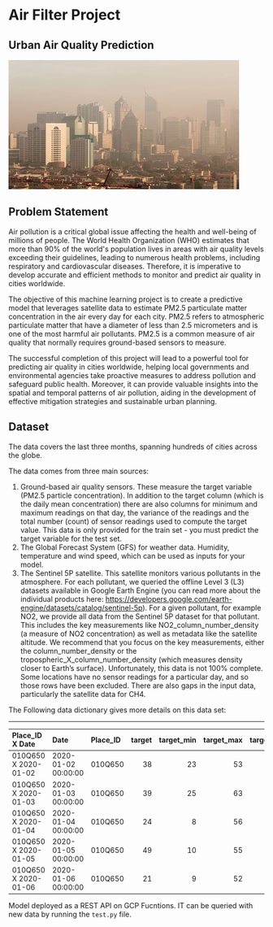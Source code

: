 # Air Filter Project


## Urban Air Quality Prediction

![Architecture](./images/air_quality-01.jpg)

## Problem Statement

Air pollution is a critical global issue affecting the health and well-being of millions of people. The World Health Organization (WHO) estimates that more than 90% of the world's population lives in areas with air quality levels exceeding their guidelines, leading to numerous health problems, including respiratory and cardiovascular diseases. Therefore, it is imperative to develop accurate and efficient methods to monitor and predict air quality in cities worldwide.

The objective of this machine learning project is to create a predictive model that leverages satellite data to estimate PM2.5 particulate matter concentration in the air every day for each city. PM2.5 refers to atmospheric particulate matter that have a diameter of less than 2.5 micrometers and is one of the most harmful air pollutants. PM2.5 is a common measure of air quality that normally requires ground-based sensors to measure.

The successful completion of this project will lead to a powerful tool for predicting air quality in cities worldwide, helping local governments and environmental agencies take proactive measures to address pollution and safeguard public health. Moreover, it can provide valuable insights into the spatial and temporal patterns of air pollution, aiding in the development of effective mitigation strategies and sustainable urban planning.

## Dataset

The data covers the last three months, spanning hundreds of cities across the globe.

The data comes from three main sources:

1. Ground-based air quality sensors. These measure the target variable (PM2.5 particle concentration). In addition to the target column (which is the daily mean concentration) there are also columns for minimum and maximum readings on that day, the variance of the readings and the total number (count) of sensor readings used to compute the target value. This data is only provided for the train set - you must predict the target variable for the test set.
2. The Global Forecast System (GFS) for weather data. Humidity, temperature and wind speed, which can be used as inputs for your model.
3. The Sentinel 5P satellite. This satellite monitors various pollutants in the atmosphere. For each pollutant, we queried the offline Level 3 (L3) datasets available in Google Earth Engine (you can read more about the individual products here: https://developers.google.com/earth-engine/datasets/catalog/sentinel-5p). For a given pollutant, for example NO2, we provide all data from the Sentinel 5P dataset for that pollutant. This includes the key measurements like NO2_column_number_density (a measure of NO2 concentration) as well as metadata like the satellite altitude. We recommend that you focus on the key measurements, either the column_number_density or the tropospheric_X_column_number_density (which measures density closer to Earth’s surface).
Unfortunately, this data is not 100% complete. Some locations have no sensor readings for a particular day, and so those rows have been excluded. There are also gaps in the input data, particularly the satellite data for CH4.

The Following data dictionary gives more details on this data set:

---

| Place_ID X Date      | Date                | Place_ID   |   target |   target_min |   target_max |   target_variance |   target_count |   precipitable_water_entire_atmosphere |   relative_humidity_2m_above_ground |   specific_humidity_2m_above_ground |   temperature_2m_above_ground |   u_component_of_wind_10m_above_ground |   v_component_of_wind_10m_above_ground |   L3_NO2_NO2_column_number_density |   L3_NO2_NO2_slant_column_number_density |   L3_NO2_absorbing_aerosol_index |   L3_NO2_cloud_fraction |   L3_NO2_sensor_altitude |   L3_NO2_sensor_azimuth_angle |   L3_NO2_sensor_zenith_angle |   L3_NO2_solar_azimuth_angle |   L3_NO2_solar_zenith_angle |   L3_NO2_stratospheric_NO2_column_number_density |   L3_NO2_tropopause_pressure |   L3_NO2_tropospheric_NO2_column_number_density |   L3_O3_O3_column_number_density |   L3_O3_O3_effective_temperature |   L3_O3_cloud_fraction |   L3_O3_sensor_azimuth_angle |   L3_O3_sensor_zenith_angle |   L3_O3_solar_azimuth_angle |   L3_O3_solar_zenith_angle |   L3_CO_CO_column_number_density |   L3_CO_H2O_column_number_density |   L3_CO_cloud_height |   L3_CO_sensor_altitude |   L3_CO_sensor_azimuth_angle |   L3_CO_sensor_zenith_angle |   L3_CO_solar_azimuth_angle |   L3_CO_solar_zenith_angle |   L3_HCHO_HCHO_slant_column_number_density |   L3_HCHO_cloud_fraction |   L3_HCHO_sensor_azimuth_angle |   L3_HCHO_sensor_zenith_angle |   L3_HCHO_solar_azimuth_angle |   L3_HCHO_solar_zenith_angle |   L3_HCHO_tropospheric_HCHO_column_number_density |   L3_HCHO_tropospheric_HCHO_column_number_density_amf |   L3_CLOUD_cloud_base_height |   L3_CLOUD_cloud_base_pressure |   L3_CLOUD_cloud_fraction |   L3_CLOUD_cloud_optical_depth |   L3_CLOUD_cloud_top_height |   L3_CLOUD_cloud_top_pressure |   L3_CLOUD_sensor_azimuth_angle |   L3_CLOUD_sensor_zenith_angle |   L3_CLOUD_solar_azimuth_angle |   L3_CLOUD_solar_zenith_angle |   L3_CLOUD_surface_albedo |   L3_AER_AI_absorbing_aerosol_index |   L3_AER_AI_sensor_altitude |   L3_AER_AI_sensor_azimuth_angle |   L3_AER_AI_sensor_zenith_angle |   L3_AER_AI_solar_azimuth_angle |   L3_AER_AI_solar_zenith_angle |   L3_SO2_SO2_column_number_density |   L3_SO2_SO2_column_number_density_amf |   L3_SO2_SO2_slant_column_number_density |   L3_SO2_absorbing_aerosol_index |   L3_SO2_cloud_fraction |   L3_SO2_sensor_azimuth_angle |   L3_SO2_sensor_zenith_angle |   L3_SO2_solar_azimuth_angle |   L3_SO2_solar_zenith_angle |   L3_CH4_CH4_column_volume_mixing_ratio_dry_air |   L3_CH4_aerosol_height |   L3_CH4_aerosol_optical_depth |   L3_CH4_sensor_azimuth_angle |   L3_CH4_sensor_zenith_angle |   L3_CH4_solar_azimuth_angle |   L3_CH4_solar_zenith_angle |
|:---------------------|:--------------------|:-----------|---------:|-------------:|-------------:|------------------:|---------------:|---------------------------------------:|------------------------------------:|------------------------------------:|------------------------------:|---------------------------------------:|---------------------------------------:|-----------------------------------:|-----------------------------------------:|---------------------------------:|------------------------:|-------------------------:|------------------------------:|-----------------------------:|-----------------------------:|----------------------------:|-------------------------------------------------:|-----------------------------:|------------------------------------------------:|---------------------------------:|---------------------------------:|-----------------------:|-----------------------------:|----------------------------:|----------------------------:|---------------------------:|---------------------------------:|----------------------------------:|---------------------:|------------------------:|-----------------------------:|----------------------------:|----------------------------:|---------------------------:|-------------------------------------------:|-------------------------:|-------------------------------:|------------------------------:|------------------------------:|-----------------------------:|--------------------------------------------------:|------------------------------------------------------:|-----------------------------:|-------------------------------:|--------------------------:|-------------------------------:|----------------------------:|------------------------------:|--------------------------------:|-------------------------------:|-------------------------------:|------------------------------:|--------------------------:|------------------------------------:|----------------------------:|---------------------------------:|--------------------------------:|--------------------------------:|-------------------------------:|-----------------------------------:|---------------------------------------:|-----------------------------------------:|---------------------------------:|------------------------:|------------------------------:|-----------------------------:|-----------------------------:|----------------------------:|------------------------------------------------:|------------------------:|-------------------------------:|------------------------------:|-----------------------------:|-----------------------------:|----------------------------:|
| 010Q650 X 2020-01-02 | 2020-01-02 00:00:00 | 010Q650    |       38 |           23 |           53 |            769.5  |             92 |                               11       |                                60.2 |                             0.00804 |                       18.5168 |                                1.99638 |                               -1.22739 |                        7.38304e-05 |                              0.00015582  |                        -1.23133  |               0.0065068 |                   840210 |                       76.5375 |                    38.6343   |                     -61.7367 |                     22.3582 |                                      5.67927e-05 |                      6156.07 |                                     1.70377e-05 |                         0.119095 |                          234.151 |              0         |                      76.5364 |                   38.593    |                    -61.7526 |                    22.3637 |                        0.0210803 |                           883.332 |             267.017  |                  840138 |                      74.5434 |                    38.6225  |                    -61.789  |                    22.3791 |                               -1.04126e-05 |                0         |                        76.5364 |                     38.593    |                      -61.7526 |                      22.3637 |                                       6.3888e-05  |                                              0.566828 |                       38     |                           38   |                 0         |                       38       |                      38     |                          38   |                         76.5364 |                      38.593    |                       -61.7526 |                       22.3637 |                 38        |                           -1.23133  |                      840210 |                          76.5375 |                       38.6343   |                        -61.7367 |                        22.3582 |                       -0.000126854 |                               0.312521 |                             -4.04658e-05 |                        -1.86148  |               0         |                       76.5364 |                    38.593    |                     -61.7526 |                     22.3637 |                                         1793.79 |                 3227.86 |                      0.010579  |                        74.481 |                      37.5015 |                     -62.1426 |                     22.5451 |
| 010Q650 X 2020-01-03 | 2020-01-03 00:00:00 | 010Q650    |       39 |           25 |           63 |           1319.85 |             91 |                               14.6     |                                48.8 |                             0.00839 |                       22.5465 |                                3.33043 |                               -1.18811 |                        7.60326e-05 |                              0.000196866 |                        -1.08255  |               0.01836   |                   840773 |                      -14.708  |                    59.6249   |                     -67.6935 |                     28.6148 |                                      5.46511e-05 |                      6156.07 |                                     2.13815e-05 |                         0.115179 |                          233.314 |              0.0594329 |                     -14.708  |                   59.6249   |                    -67.6935 |                    28.6148 |                        0.0220167 |                          1148.99  |              61.2167 |                  841117 |                     -57.0152 |                    61.4026  |                    -74.4576 |                    33.0895 |                                0.000114448 |                0.0594329 |                       -14.708  |                     59.6249   |                      -67.6935 |                      28.6148 |                                       0.000170987 |                                              0.858446 |                      175.02  |                        99354.2 |                 0.0593581 |                        5.95854 |                     175.072 |                       99353.7 |                        -14.708  |                      59.6249   |                       -67.6935 |                       28.6148 |                  0.315403 |                           -1.08255  |                      840773 |                         -14.708  |                       59.6249   |                        -67.6935 |                        28.6148 |                        0.000150296 |                               0.433957 |                              5.0211e-05  |                        -1.45261  |               0.0594329 |                      -14.708  |                    59.6249   |                     -67.6935 |                     28.6148 |                                         1789.96 |                 3384.23 |                      0.0151044 |                        75.63  |                      55.6575 |                     -53.8681 |                     19.2937 |
| 010Q650 X 2020-01-04 | 2020-01-04 00:00:00 | 010Q650    |       24 |            8 |           56 |           1181.96 |             96 |                               16.4     |                                33.4 |                             0.0075  |                       27.031  |                                5.06573 |                                3.50056 |                        6.66078e-05 |                              0.000170418 |                        -1.00124  |               0.0159039 |                   841411 |                     -105.201  |                    49.8397   |                     -78.3427 |                     34.297  |                                      5.91257e-05 |                      7311.87 |                                     7.48202e-06 |                         0.115876 |                          232.233 |              0.082063  |                    -105.201  |                   49.8397   |                    -78.3427 |                    34.297  |                        0.0206767 |                          1109.35  |             134.7    |                  841320 |                    -103.494  |                    49.9246  |                    -78.3551 |                    34.3089 |                                2.68109e-05 |                0.082063  |                      -105.201  |                     49.8397   |                      -78.3427 |                      34.297  |                                       0.0001239   |                                              0.910536 |                      275.904 |                        98118.9 |                 0.0822465 |                        5.75576 |                     508.978 |                       95671.4 |                       -105.201  |                      49.8397   |                       -78.3427 |                       34.297  |                  0.307463 |                           -1.00124  |                      841411 |                        -105.201  |                       49.8397   |                        -78.3427 |                        34.297  |                        0.000150096 |                               0.356925 |                              5.29488e-05 |                        -1.57295  |               0.082063  |                     -105.201  |                    49.8397   |                     -78.3427 |                     34.297  |                                           32    |                   32    |                     32         |                        32     |                      32      |                      32      |                     32      |
| 010Q650 X 2020-01-05 | 2020-01-05 00:00:00 | 010Q650    |       49 |           10 |           55 |           1113.67 |             96 |                                6.91195 |                                21.3 |                             0.00391 |                       23.9719 |                                3.004   |                                1.09947 |                        8.25818e-05 |                              0.000174859 |                        -0.777019 |               0.0557655 |                   841103 |                     -104.334  |                    29.181    |                     -73.8966 |                     30.5454 |                                      5.95394e-05 |                     11205.4  |                                     2.30247e-05 |                         0.141557 |                          230.936 |              0.121261  |                    -104.334  |                   29.1813   |                    -73.8966 |                    30.5454 |                        0.0212071 |                          1061.57  |             474.821  |                  841036 |                    -101.956  |                    29.215   |                    -73.9146 |                    30.5445 |                                2.34869e-05 |                0.121261  |                      -104.334  |                     29.1813   |                      -73.8966 |                      30.5454 |                                       8.07577e-05 |                                              1.13257  |                      383.692 |                        97258.5 |                 0.121555  |                        6.24689 |                     495.38  |                       96232.5 |                       -104.334  |                      29.1813   |                       -73.8966 |                       30.5454 |                  0.279637 |                           -0.777023 |                      841103 |                        -104.334  |                       29.181    |                        -73.8966 |                        30.5454 |                        0.000227213 |                               0.584522 |                              0.000109705 |                        -1.23932  |               0.121261  |                     -104.334  |                    29.1813   |                     -73.8966 |                     30.5454 |                                           32.5  |                   32.5  |                     32.5       |                        32.5   |                      32.5    |                      32.5    |                     32.5    |
| 010Q650 X 2020-01-06 | 2020-01-06 00:00:00 | 010Q650    |       21 |            9 |           52 |           1164.82 |             95 |                               13.9     |                                44.7 |                             0.00535 |                       16.8163 |                                2.62179 |                                2.67056 |                        7.03848e-05 |                              0.000141551 |                         0.366323 |               0.0285296 |                   840763 |                       58.8502 |                     0.797294 |                     -68.6125 |                     26.8997 |                                      6.16401e-05 |                     11205.4  |                                     8.74477e-06 |                         0.126369 |                          232.499 |              0.0379194 |                      58.8502 |                    0.797294 |                    -68.6125 |                    26.8997 |                        0.0377656 |                          1044.25  |             926.926  |                  840710 |                      15.4996 |                     1.38908 |                    -68.6229 |                    26.9062 |                                3.72496e-05 |                0.0379194 |                        58.8502 |                      0.797294 |                      -68.6125 |                      26.8997 |                                       0.000140219 |                                              0.649359 |                     4314.48  |                        59875   |                 0.0370076 |                        4.20569 |                    5314.48  |                       52561.5 |                         58.8502 |                       0.797294 |                       -68.6125 |                       26.8997 |                  0.238241 |                            0.366324 |                      840763 |                          58.8502 |                        0.797294 |                        -68.6125 |                        26.8997 |                        0.000389767 |                               0.408047 |                              0.00015891  |                         0.202489 |               0.0379194 |                       58.8502 |                     0.797294 |                     -68.6125 |                     26.8997 |                                           30.5  |                   30.5  |                     30.5       |                        30.5   |                      30.5    |                      30.5    |                     30.5    |


Model deployed as a REST API on GCP Fucntions. IT can be queried with new data by running the `test.py` file.

